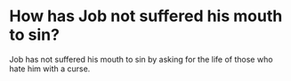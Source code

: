 # How has Job not suffered his mouth to sin?

Job has not suffered his mouth to sin by asking for the life of those who hate him with a curse.
